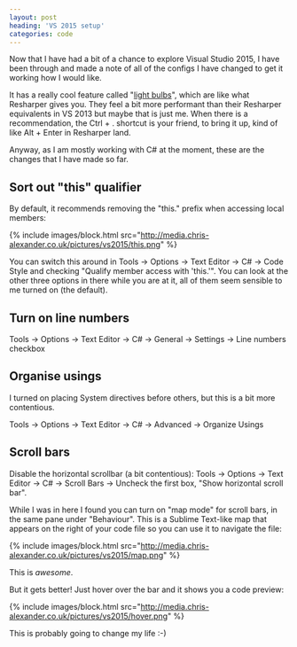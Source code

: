 ```yaml
---
layout: post
heading: 'VS 2015 setup'
categories: code
---
```


Now that I have had a bit of a chance to explore Visual Studio 2015, I have been through and made a note of all of the configs I have changed to get it working how I would like.

It has a really cool feature called "[light bulbs](https://msdn.microsoft.com/en-us/library/dn872466.aspx)", which are like what Resharper gives you. They feel a bit more performant than their Resharper equivalents in VS 2013 but maybe that is just me. When there is a recommendation, the Ctrl + . shortcut is your friend, to bring it up, kind of like Alt + Enter in Resharper land.

Anyway, as I am mostly working with C# at the moment, these are the changes that I have made so far.

## Sort out "this" qualifier

By default, it recommends removing the "this." prefix when accessing local members:

{% include images/block.html src="http://media.chris-alexander.co.uk/pictures/vs2015/this.png" %}

You can switch this around in Tools -> Options -> Text Editor -> C# -> Code Style and checking "Qualify member access with 'this.'". You can look at the other three options in there while you are at it, all of them seem sensible to me turned on (the default).

## Turn on line numbers

Tools -> Options -> Text Editor -> C# -> General -> Settings -> Line numbers checkbox

## Organise usings

I turned on placing System directives before others, but this is a bit more contentious.

Tools -> Options -> Text Editor -> C# -> Advanced -> Organize Usings

## Scroll bars

Disable the horizontal scrollbar (a bit contentious): Tools -> Options -> Text Editor -> C# -> Scroll Bars -> Uncheck the first box, "Show horizontal scroll bar".

While I was in here I found you can turn on "map mode" for scroll bars, in the same pane under "Behaviour". This is a Sublime Text-like map that appears on the right of your code file so you can use it to navigate the file:

{% include images/block.html src="http://media.chris-alexander.co.uk/pictures/vs2015/map.png" %}

This is *awesome*.

But it gets better! Just hover over the bar and it shows you a code preview:

{% include images/block.html src="http://media.chris-alexander.co.uk/pictures/vs2015/hover.png" %}

This is probably going to change my life :-)